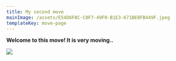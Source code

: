 ```yaml
---
title: My second move
mainImage: /assets/E54D6F8C-C0F7-49F0-B1E3-671BE0FB449F.jpeg
templateKey: move-page
---
```

**Welcome to this move! It is very moving..**

![](/assets/+uJMA1%HScaR2V7dmgxAxA.jpg)
